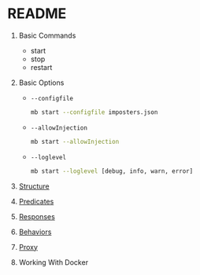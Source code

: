 # README

1. Basic Commands

    - start
    - stop
    - restart

2. Basic Options

    - `--configfile`

      ```sh
      mb start --configfile imposters.json
      ```

    - `--allowInjection`

      ```sh
      mb start --allowInjection
      ```

    - `--loglevel`

      ```sh
      mb start --loglevel [debug, info, warn, error]
      ```

3. [Structure](./03-Structure.md)
4. [Predicates](./04-Predicates.md)
5. [Responses](./05-Responses.md)
6. [Behaviors](06-Behaviors.md)
7. [Proxy](./07-Proxy.md)
8. Working With Docker
